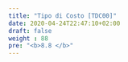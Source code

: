 ```yaml
---
title: "Tipo di Costo [TDC00]"
date: 2020-04-24T22:47:10+02:00
draft: false
weight : 88
pre: "<b>8.8 </b>"
---
```



